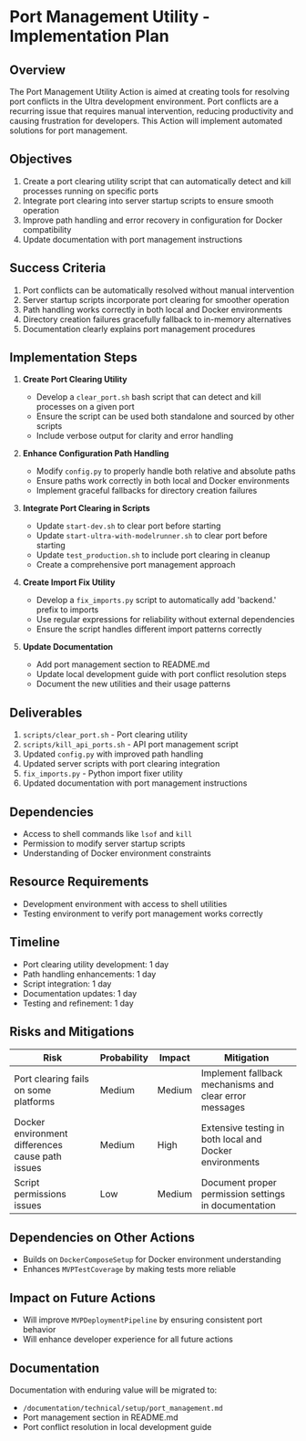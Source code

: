 # Port Management Utility - Implementation Plan

## Overview

The Port Management Utility Action is aimed at creating tools for resolving port conflicts in the Ultra development environment. Port conflicts are a recurring issue that requires manual intervention, reducing productivity and causing frustration for developers. This Action will implement automated solutions for port management.

## Objectives

1. Create a port clearing utility script that can automatically detect and kill processes running on specific ports
2. Integrate port clearing into server startup scripts to ensure smooth operation
3. Improve path handling and error recovery in configuration for Docker compatibility
4. Update documentation with port management instructions

## Success Criteria

1. Port conflicts can be automatically resolved without manual intervention
2. Server startup scripts incorporate port clearing for smoother operation
3. Path handling works correctly in both local and Docker environments
4. Directory creation failures gracefully fallback to in-memory alternatives
5. Documentation clearly explains port management procedures

## Implementation Steps

1. **Create Port Clearing Utility**

   - Develop a `clear_port.sh` bash script that can detect and kill processes on a given port
   - Ensure the script can be used both standalone and sourced by other scripts
   - Include verbose output for clarity and error handling

2. **Enhance Configuration Path Handling**

   - Modify `config.py` to properly handle both relative and absolute paths
   - Ensure paths work correctly in both local and Docker environments
   - Implement graceful fallbacks for directory creation failures

3. **Integrate Port Clearing in Scripts**

   - Update `start-dev.sh` to clear port before starting
   - Update `start-ultra-with-modelrunner.sh` to clear port before starting
   - Update `test_production.sh` to include port clearing in cleanup
   - Create a comprehensive port management approach

4. **Create Import Fix Utility**

   - Develop a `fix_imports.py` script to automatically add 'backend.' prefix to imports
   - Use regular expressions for reliability without external dependencies
   - Ensure the script handles different import patterns correctly

5. **Update Documentation**
   - Add port management section to README.md
   - Update local development guide with port conflict resolution steps
   - Document the new utilities and their usage patterns

## Deliverables

1. `scripts/clear_port.sh` - Port clearing utility
2. `scripts/kill_api_ports.sh` - API port management script
3. Updated `config.py` with improved path handling
4. Updated server scripts with port clearing integration
5. `fix_imports.py` - Python import fixer utility
6. Updated documentation with port management instructions

## Dependencies

- Access to shell commands like `lsof` and `kill`
- Permission to modify server startup scripts
- Understanding of Docker environment constraints

## Resource Requirements

- Development environment with access to shell utilities
- Testing environment to verify port management works correctly

## Timeline

- Port clearing utility development: 1 day
- Path handling enhancements: 1 day
- Script integration: 1 day
- Documentation updates: 1 day
- Testing and refinement: 1 day

## Risks and Mitigations

| Risk                                             | Probability | Impact | Mitigation                                              |
| ------------------------------------------------ | ----------- | ------ | ------------------------------------------------------- |
| Port clearing fails on some platforms            | Medium      | Medium | Implement fallback mechanisms and clear error messages  |
| Docker environment differences cause path issues | Medium      | High   | Extensive testing in both local and Docker environments |
| Script permissions issues                        | Low         | Medium | Document proper permission settings in documentation    |

## Dependencies on Other Actions

- Builds on `DockerComposeSetup` for Docker environment understanding
- Enhances `MVPTestCoverage` by making tests more reliable

## Impact on Future Actions

- Will improve `MVPDeploymentPipeline` by ensuring consistent port behavior
- Will enhance developer experience for all future actions

## Documentation

Documentation with enduring value will be migrated to:

- `/documentation/technical/setup/port_management.md`
- Port management section in README.md
- Port conflict resolution in local development guide
